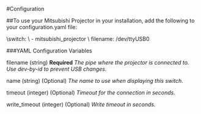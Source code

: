 #Configuration

##To use your Mitsubishi Projector in your installation, add the following to your configuration.yaml file:

\switch:
\  - mitsubishi_projector
\    filename: /dev/ttyUSB0

###YAML Configuration Variables

filename (string) **Required**
_The pipe where the projector is connected to. Use dev-by-id to prevent USB changes._

name (string) (Optional)
_The name to use when displaying this switch._

timeout (integer) (Optional)
_Timeout for the connection in seconds._

write_timeout (integer) (Optional)
_Write timeout in seconds._
